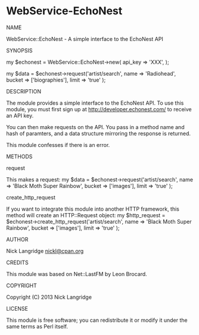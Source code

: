 WebService-EchoNest
===================

NAME

WebService::EchoNest - A simple interface to the EchoNest API

SYNOPSIS

my $echonest = WebService::EchoNest->new(
    api_key    => 'XXX',
);
 
my $data = $echonest->request('artist/search',
  name   => 'Radiohead',
  bucket => ['biographies'],
  limit  => 'true'
);

DESCRIPTION

The module provides a simple interface to the EchoNest API. To use this module, you must first sign up at http://developer.echonest.com/ to receive an API key.

You can then make requests on the API. You pass in a method name and hash of paramters, and a data structure mirroring the response is returned.

This module confesses if there is an error.

METHODS

request

This makes a request:
my $data = $echonest->request('artist/search',
  name   => 'Black Moth Super Rainbow',
  bucket => ['images'],
  limit  => 'true'
);

create_http_request

If you want to integrate this module into another HTTP framework, this method will create an HTTP::Request object:
my $http_request = $echonest->create_http_request('artist/search',
  name   => 'Black Moth Super Rainbow',
  bucket => ['images'],
  limit  => 'true'
);

AUTHOR

Nick Langridge <nickl@cpan.org>

CREDITS

This module was based on Net::LastFM by Leon Brocard.

COPYRIGHT

Copyright (C) 2013 Nick Langridge

LICENSE

This module is free software; you can redistribute it or modify it under the same terms as Perl itself.
